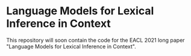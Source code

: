 # Language Models for Lexical Inference in Context
This repository will soon contain the code for the EACL 2021 long paper "Language Models for Lexical Inference in Context".
